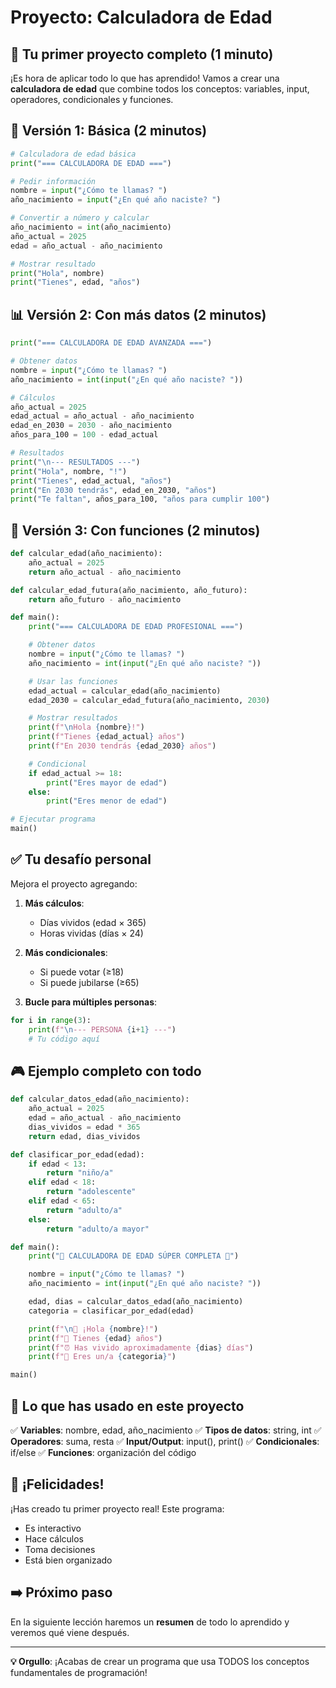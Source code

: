 # Proyecto: Calculadora de Edad

## 🎯 Tu primer proyecto completo (1 minuto)

¡Es hora de aplicar todo lo que has aprendido! Vamos a crear una **calculadora de edad** que combine todos los conceptos: variables, input, operadores, condicionales y funciones.

## 🚀 Versión 1: Básica (2 minutos)

```python
# Calculadora de edad básica
print("=== CALCULADORA DE EDAD ===")

# Pedir información
nombre = input("¿Cómo te llamas? ")
año_nacimiento = input("¿En qué año naciste? ")

# Convertir a número y calcular
año_nacimiento = int(año_nacimiento)
año_actual = 2025
edad = año_actual - año_nacimiento

# Mostrar resultado
print("Hola", nombre)
print("Tienes", edad, "años")
```

## 📊 Versión 2: Con más datos (2 minutos)

```python
print("=== CALCULADORA DE EDAD AVANZADA ===")

# Obtener datos
nombre = input("¿Cómo te llamas? ")
año_nacimiento = int(input("¿En qué año naciste? "))

# Cálculos
año_actual = 2025
edad_actual = año_actual - año_nacimiento
edad_en_2030 = 2030 - año_nacimiento
años_para_100 = 100 - edad_actual

# Resultados
print("\n--- RESULTADOS ---")
print("Hola", nombre, "!")
print("Tienes", edad_actual, "años")
print("En 2030 tendrás", edad_en_2030, "años")
print("Te faltan", años_para_100, "años para cumplir 100")
```

## 🎯 Versión 3: Con funciones (2 minutos)

```python
def calcular_edad(año_nacimiento):
    año_actual = 2025
    return año_actual - año_nacimiento

def calcular_edad_futura(año_nacimiento, año_futuro):
    return año_futuro - año_nacimiento

def main():
    print("=== CALCULADORA DE EDAD PROFESIONAL ===")

    # Obtener datos
    nombre = input("¿Cómo te llamas? ")
    año_nacimiento = int(input("¿En qué año naciste? "))

    # Usar las funciones
    edad_actual = calcular_edad(año_nacimiento)
    edad_2030 = calcular_edad_futura(año_nacimiento, 2030)

    # Mostrar resultados
    print(f"\nHola {nombre}!")
    print(f"Tienes {edad_actual} años")
    print(f"En 2030 tendrás {edad_2030} años")

    # Condicional
    if edad_actual >= 18:
        print("Eres mayor de edad")
    else:
        print("Eres menor de edad")

# Ejecutar programa
main()
```

## ✅ Tu desafío personal

Mejora el proyecto agregando:

1. **Más cálculos**:

   - Días vividos (edad × 365)
   - Horas vividas (días × 24)

2. **Más condicionales**:

   - Si puede votar (≥18)
   - Si puede jubilarse (≥65)

3. **Bucle para múltiples personas**:

```python
for i in range(3):
    print(f"\n--- PERSONA {i+1} ---")
    # Tu código aquí
```

## 🎮 Ejemplo completo con todo

```python
def calcular_datos_edad(año_nacimiento):
    año_actual = 2025
    edad = año_actual - año_nacimiento
    dias_vividos = edad * 365
    return edad, dias_vividos

def clasificar_por_edad(edad):
    if edad < 13:
        return "niño/a"
    elif edad < 18:
        return "adolescente"
    elif edad < 65:
        return "adulto/a"
    else:
        return "adulto/a mayor"

def main():
    print("🎂 CALCULADORA DE EDAD SÚPER COMPLETA 🎂")

    nombre = input("¿Cómo te llamas? ")
    año_nacimiento = int(input("¿En qué año naciste? "))

    edad, dias = calcular_datos_edad(año_nacimiento)
    categoria = clasificar_por_edad(edad)

    print(f"\n🎉 ¡Hola {nombre}!")
    print(f"📅 Tienes {edad} años")
    print(f"⏰ Has vivido aproximadamente {dias} días")
    print(f"👤 Eres un/a {categoria}")

main()
```

## 📝 Lo que has usado en este proyecto

✅ **Variables**: nombre, edad, año_nacimiento
✅ **Tipos de datos**: string, int
✅ **Operadores**: suma, resta
✅ **Input/Output**: input(), print()
✅ **Condicionales**: if/else
✅ **Funciones**: organización del código

## 🎉 ¡Felicidades!

¡Has creado tu primer proyecto real! Este programa:

- Es interactivo
- Hace cálculos
- Toma decisiones
- Está bien organizado

## ➡️ Próximo paso

En la siguiente lección haremos un **resumen** de todo lo aprendido y veremos qué viene después.

---

**💡 Orgullo**: ¡Acabas de crear un programa que usa TODOS los conceptos fundamentales de programación!
